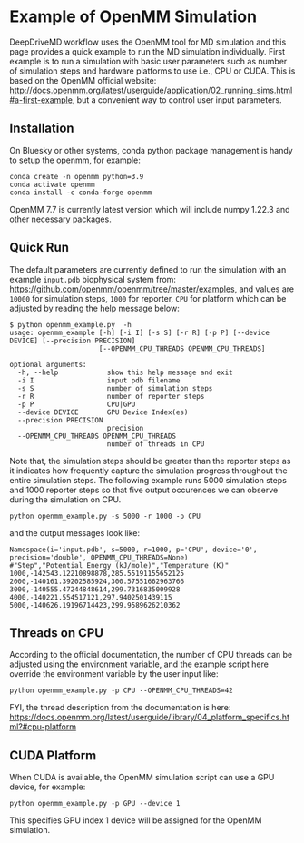 # Example of OpenMM Simulation

DeepDriveMD workflow uses the OpenMM tool for MD simulation and this page provides a quick example to run the MD simulation individually. First example is to run a simulation with basic user parameters such as number of simulation steps and hardware platforms to use i.e., CPU or CUDA. This is based on the OpenMM official website: http://docs.openmm.org/latest/userguide/application/02_running_sims.html#a-first-example, but a convenient way to control user input parameters.


## Installation

On Bluesky or other systems, conda python package management is handy to setup the openmm, for example:

```
conda create -n openmm python=3.9
conda activate openmm
conda install -c conda-forge openmm
```
OpenMM 7.7 is currently latest version which will include numpy 1.22.3 and other necessary packages.

## Quick Run

The default parameters are currently defined to run the simulation with an example `input.pdb` biophysical system from: https://github.com/openmm/openmm/tree/master/examples, and values are `10000` for simulation steps, `1000` for reporter, `CPU` for platform which can be adjusted by reading the help message below:

```
$ python openmm_example.py  -h
usage: openmm_example [-h] [-i I] [-s S] [-r R] [-p P] [--device DEVICE] [--precision PRECISION]
                      [--OPENMM_CPU_THREADS OPENMM_CPU_THREADS]

optional arguments:
  -h, --help            show this help message and exit
  -i I                  input pdb filename
  -s S                  number of simulation steps
  -r R                  number of reporter steps
  -p P                  CPU|GPU
  --device DEVICE       GPU Device Index(es)
  --precision PRECISION
                        precision
  --OPENMM_CPU_THREADS OPENMM_CPU_THREADS
                        number of threads in CPU
```

Note that, the simulation steps should be greater than the reporter steps as it indicates how frequently capture the simulation progress throughout the entire simulation steps. The following example runs 5000 simulation steps and 1000 reporter steps so that five output occurences we can observe during the simulation on CPU.

```
python openmm_example.py -s 5000 -r 1000 -p CPU
```

and the output messages look like:
```
Namespace(i='input.pdb', s=5000, r=1000, p='CPU', device='0', precision='double', OPENMM_CPU_THREADS=None)
#"Step","Potential Energy (kJ/mole)","Temperature (K)"
1000,-142543.12210898878,285.55191155652125
2000,-140161.39202585924,300.57551662963766
3000,-140555.47244848614,299.7316835009928
4000,-140221.554517121,297.9402501439115
5000,-140626.19196714423,299.9589626210362
```

## Threads on CPU

According to the official documentation, the number of CPU threads can be adjusted using the environment variable, and the example script here override the environment variable by the user input like:

```
python openmm_example.py -p CPU --OPENMM_CPU_THREADS=42
```

FYI, the thread description from the documentation is here: https://docs.openmm.org/latest/userguide/library/04_platform_specifics.html?#cpu-platform

## CUDA Platform

When CUDA is available, the OpenMM simulation script can use a GPU device, for example:

```
python openmm_example.py -p GPU --device 1
```

This specifies GPU index 1 device will be assigned for the OpenMM simulation.
